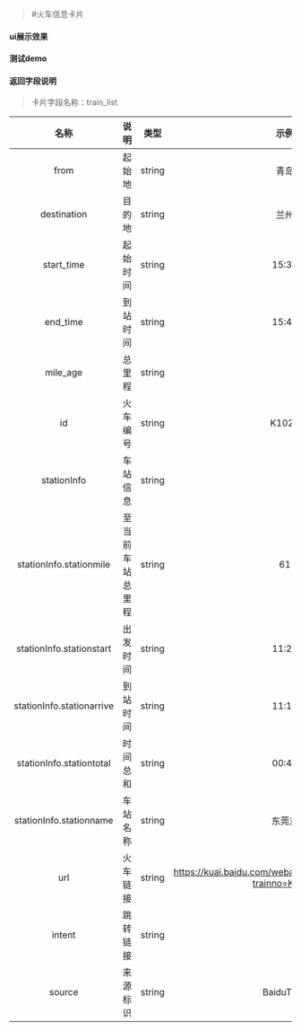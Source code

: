 >#火车信息卡片

#### ui展示效果
#### 测试demo
#### 返回字段说明

>卡片字段名称：train_list

|名称|说明|类型|示例|
|:---:|:---:|:----:|:---:|
|from|起始地|string|青岛|
|destination|目的地|string|兰州|
|start_time|起始时间|string|15:37|
|end_time|到站时间|string|15:48|
|mile_age|总里程|string||
|id|火车编号|string|K1026|
|stationInfo|车站信息|string||
|stationInfo.stationmile|至当前车站总里程|string|61|
|stationInfo.stationstart|出发时间|string|11:26|
|stationInfo.stationarrive|到站时间|string|11:16|
|stationInfo.stationtotal|时间总和|string|00:45|
|stationInfo.stationname|车站名称|string|东莞东|
|url|火车链接|string|https://kuai.baidu.com/webapp/train/stationlist.html?trainno=K1026|
|intent|跳转链接|string||
|source|来源标识|string|BaiduTrain|


